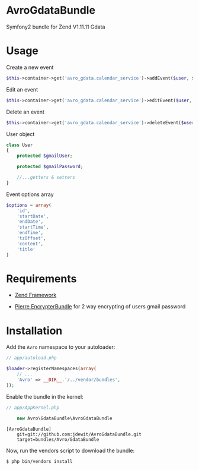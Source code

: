 AvroGdataBundle
====================
Symfony2 bundle for Zend V1.11.11 Gdata

Usage
=====
Create a new event

``` php
$this->container->get('avro_gdata.calendar_service')->addEvent($user, $options);
```

Edit an event

``` php
$this->container->get('avro_gdata.calendar_service')->editEvent($user, $options);
```

Delete an event

``` php
$this->container->get('avro_gdata.calendar_service')->deleteEvent($user, $options);
```

User object

``` php
class User 
{
    protected $gmailUser;

    protected $gmailPassword;

    //...getters & setters
}
```

Event options array

``` php
$options = array(
    'id', 
    'startDate',
    'endDate',
    'startTime',
    'endTime',
    'tzOffset',
    'content',
    'title'
)
```

Requirements
============
- <a href="http://framework.zend.com/">Zend Framework</a>

- <a href="https://github.com/pierrre/PierrreEncrypterBundle">Pierre EncrypterBundle</a> for 2 way encrypting of users gmail password

Installation
============

Add the `Avro` namespace to your autoloader:

``` php
// app/autoload.php

$loader->registerNamespaces(array(
    // ...
    'Avro' => __DIR__.'/../vendor/bundles',
));
```

Enable the bundle in the kernel:

``` php
// app/AppKernel.php

    new Avro\GdataBundle\AvroGdataBundle
```

```
[AvroGdataBundle]
    git=git://github.com:jdewit/AvroGdataBundle.git
    target=bundles/Avro/GdataBundle
```

Now, run the vendors script to download the bundle:

``` bash
$ php bin/vendors install
```

